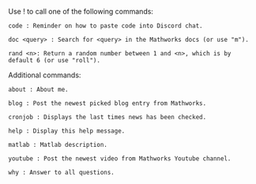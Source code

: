 Use !<command> to call one of the following commands:
```
code : Reminder on how to paste code into Discord chat.

doc <query> : Search for <query> in the Mathworks docs (or use "m"). 

rand <n>: Return a random number between 1 and <n>, which is by default 6 (or use "roll").
```
Additional commands:
```
about : About me.

blog : Post the newest picked blog entry from Mathworks.

cronjob : Displays the last times news has been checked.

help : Display this help message.

matlab : Matlab description.

youtube : Post the newest video from Mathworks Youtube channel.

why : Answer to all questions.
```
